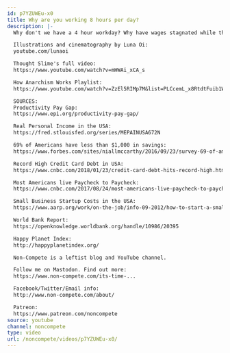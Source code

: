 ```yaml
---
id: p7YZUWEu-x0
title: Why are you working 8 hours per day?
description: |-
  Why don't we have a 4 hour workday? Why have wages stagnated while the revenue we produce for our companies have almost tripled since the early 1970s? Let's talk about capitalism.

  Illustrations and cinematography by Luna Oi:
  youtube.com/lunaoi

  Thought Slime's full video:
  https://www.youtube.com/watch?v=mHWAi_xCA_s

  How Anarchism Works Playlist:
  https://www.youtube.com/watch?v=ZzEl5RIMp7M&list=PLCcemL_x8RtdtFuib1Wl6VwyuYOEDb5Wv

  SOURCES:
  Productivity Pay Gap:
  https://www.epi.org/productivity-pay-gap/

  Real Personal Income in the USA:
  https://fred.stlouisfed.org/series/MEPAINUSA672N

  69% of Americans have less than $1,000 in savings:
  https://www.forbes.com/sites/niallmccarthy/2016/09/23/survey-69-of-americans-have-less-than-1000-in-savings-infographic/#2c7259421ae6

  Record High Credit Card Debt in USA:
  https://www.cnbc.com/2018/01/23/credit-card-debt-hits-record-high.html

  Most Americans live Paycheck to Paycheck:
  https://www.cnbc.com/2017/08/24/most-americans-live-paycheck-to-paycheck.html

  Small Business Startup Costs in the USA:
  https://www.aarp.org/work/on-the-job/info-09-2012/how-to-start-a-small-business.html

  World Bank Report:
  https://openknowledge.worldbank.org/handle/10986/20395

  Happy Planet Index:
  http://happyplanetindex.org/

  Non-Compete is a leftist blog and YouTube channel.

  Follow me on Mastodon. Find out more:
  https://www.non-compete.com/its-time-...

  Facebook/Twitter/Email info:
  http://www.non-compete.com/about/

  Patreon:
  https://www.patreon.com/noncompete
source: youtube
channel: noncompete
type: video
url: /noncompete/videos/p7YZUWEu-x0/
---
```

